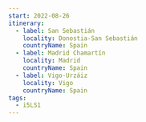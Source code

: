 ```yaml
---
start: 2022-08-26
itinerary:
  - label: San Sebastián
    locality: Donostia-San Sebastián
    countryName: Spain
  - label: Madrid Chamartín
    locality: Madrid
    countryName: Spain
  - label: Vigo-Urzáiz
    locality: Vigo
    countryName: Spain
tags:
  - i5LS1
---
```

